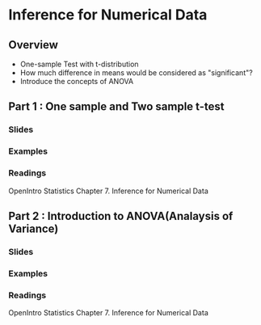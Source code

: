 # Inference for Numerical Data

## Overview
* One-sample Test with t-distribution
* How much difference in means would be considered as "significant"?
* Introduce the concepts of ANOVA


## Part 1 : One sample and Two sample t-test
### Slides
### Examples

### Readings
OpenIntro Statistics Chapter 7. Inference for Numerical Data

## Part 2 : Introduction to ANOVA(Analaysis of Variance)
### Slides
### Examples

### Readings
OpenIntro Statistics Chapter 7. Inference for Numerical Data
